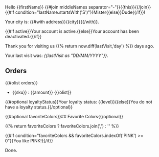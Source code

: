 Hello {{firstName}} {{#join middleNames separator="-"}}{{this}}{{/join}} {{#if condition="lastName.startsWith('S')"}}Mister{{else}}Dude{{/if}}!

Your city is: {{#with address}}{{city}}{{/with}}.

{{#if active}}Your account is active.{{else}}Your account has been deactivated.{{/if}}

Thank you for visiting us {{% return now.diff(lastVisit,'day') %}} days ago.

Your last visit was: _{{lastVisit as "DD/MM/YYYY"}}_.

## Orders

{{#olist orders}}
- {{sku}} : {{amount}}
{{/olist}}

{{#optional loyaltyStatus}}Your loyalty status: {{level}}{{else}}You do not have a loyalty status.{{/optional}}

{{#optional favoriteColors}}## Favorite Colors{{/optional}}

{{% return favoriteColors ? favoriteColors.join(',') : '' %}}

{{#if condition="favoriteColors && favoriteColors.indexOf('PINK') >= 0"}}You like PINK!{{/if}}

Done.
